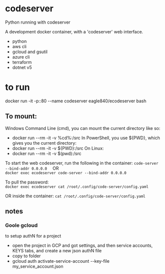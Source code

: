# codeserver
Python running with codeserver

A development docker container, with  a 'codeserver' web interface.

  - python 
  - aws cli
  - gcloud and gsutil
  - azure cli
  - terraform
  - dotnet v5



# to run

docker run -it -p:<port>:80  --name codeserver eagle840/ecodeserver  bash 

## To mount: 
  
Windows Command Line (cmd), you can mount the current directory like so:
- docker run --rm -it -v %cd%:/src
In PowerShell, you use ${PWD}, which gives you the current directory:
- docker run --rm -it -v ${PWD}:/src
On Linux:
- docker run --rm -it -v $(pwd):/src
  
To start the web codeserver, run the following in the container:
`code-server --bind-addr 0.0.0.0  ` 
OR   
`docker exec ecodeserver code-server --bind-addr 0.0.0.0`

To pull the password:   
`docker exec ecodeserver cat /root/.config/code-server/config.yaml`

OR inside the container:
`cat /root/.config/code-server/config.yaml`
  
## notes
  
  ### Goole gcloud
  
  to setup authN for a project
  - open the project in GCP and got settings, and then service accounts, KEYS tabs, and create a new json authN file
  - copy to folder
  - gcloud auth activate-service-account --key-file my_service_account.json
 

  
  
